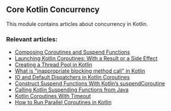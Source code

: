 ## Core Kotlin Concurrency

This module contains articles about concurrency in Kotlin.

### Relevant articles:
- [Composing Coroutines and Suspend Functions](https://www.baeldung.com/kotlin/composing-coroutines-suspend-functions)
- [Launching Kotlin Coroutines: With a Result or a Side Effect](https://www.baeldung.com/kotlin/coroutine-launch-async)
- [Creating a Thread Pool in Kotlin](https://www.baeldung.com/kotlin/create-thread-pool)
- [What is "inappropriate blocking method call" in Kotlin]()
- [IO and Default Dispatchers in Kotlin Coroutines](https://www.baeldung.com/kotlin/io-and-default-dispatcher)
- [Construct Suspend Functions With Kotlin’s suspendCoroutine](https://www.baeldung.com/kotlin/suspendcoroutine)
- [Calling Kotlin Suspending Functions from Java](https://www.baeldung.com/kotlin/suspend-functions-from-java)
- [Kotlin Coroutines With Timeout](https://www.baeldung.com/kotlin/coroutines-timeout)
- [How to Run Parallel Coroutines in Kotlin](https://www.baeldung.com/kotlin/parallel-coroutines)
